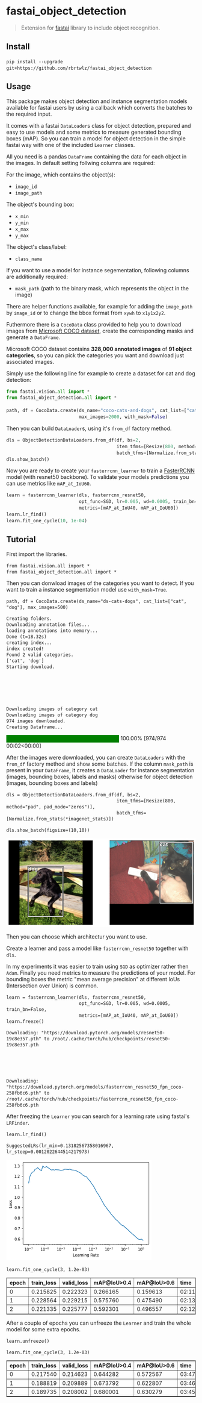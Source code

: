 # fastai_object_detection
> Extension for <a href='https://docs.fast.ai'>fastai</a> library to include object recognition.


## Install

`pip install --upgrade git+https://github.com/rbrtwlz/fastai_object_detection`

## Usage

This package makes object detection and instance segmentation models available for fastai users by using 
a callback which converts the batches to the required input. 

It comes with a fastai `DataLoader`s class for object detection, prepared and easy to use models and 
some metrics to measure generated bounding boxes (mAP). So you can train a model for object detection 
in the simple fastai way with one of the included `Learner` classes.


All you need is a pandas `DataFrame` containing the data for each object in the images. In default setting follwing columns are required:

For the image, which contains the object(s):

* `image_id`
* `image_path`

The object's bounding box:

* `x_min`
* `y_min`
* `x_max`
* `y_max`

The object's class/label:

* `class_name`

If you want to use a model for instance segementation, following columns are additionally required:

* `mask_path` (path to the binary mask, which represents the object in the image)

There are helper functions available, for example for adding the `image_path` by `image_id` or to change the bbox format from `xywh` to `x1y1x2y2`.

Futhermore there is a `CocoData` class provided to help you to download images from [Microsoft COCO dataset](https://cocodataset.org/#home), create the corresponding masks and generate a `DataFrame`.

Microsoft COCO dataset contains **328,000 annotated images** of **91 object categories**, so you can pick the categories you want and download just associated images.

Simply use the following line for example to create a dataset for cat and dog detection:



```python
from fastai.vision.all import *
from fastai_object_detection.all import *

path, df = CocoData.create(ds_name="coco-cats-and-dogs", cat_list=["cat", "dog"], 
                           max_images=2000, with_mask=False)
```

Then you can build `DataLoader`s, using it's `from_df` factory method.

```python
dls = ObjectDetectionDataLoaders.from_df(df, bs=2, 
                                         item_tfms=[Resize(800, method="pad", pad_mode="zeros")], 
                                         batch_tfms=[Normalize.from_stats(*imagenet_stats)])
dls.show_batch()
```

Now you are ready to create your `fasterrcnn_learner` to train a [FasterRCNN](https://arxiv.org/abs/1506.01497) model (with resnet50 backbone). To validate your models predictions you can use metrics like `mAP_at_IoU60`.

```python
learn = fasterrcnn_learner(dls, fasterrcnn_resnet50, 
                           opt_func=SGD, lr=0.005, wd=0.0005, train_bn=False,
                           metrics=[mAP_at_IoU40, mAP_at_IoU60])
learn.lr_find()
learn.fit_one_cycle(10, 1e-04)
```

## Tutorial


First import the libraries.

```
from fastai.vision.all import *
from fastai_object_detection.all import *
```

Then you can donwload images of the categories you want to detect. If you want to train a instance segmentation model use `with_mask=True`.

```
path, df = CocoData.create(ds_name="ds-cats-dogs", cat_list=["cat", "dog"], max_images=500)
```

    Creating folders.
    Downloading annotation files...
    loading annotations into memory...
    Done (t=18.32s)
    creating index...
    index created!
    Found 2 valid categories.
    ['cat', 'dog']
    Starting download.






    Downloading images of category cat
    Downloading images of category dog
    974 images downloaded.
    Creating Dataframe...




<div>
    <style>
        /* Turns off some styling */
        progress {
            /* gets rid of default border in Firefox and Opera. */
            border: none;
            /* Needs to be in here for Safari polyfill so background images work as expected. */
            background-size: auto;
        }
        .progress-bar-interrupted, .progress-bar-interrupted::-webkit-progress-bar {
            background: #F44336;
        }
    </style>
  <progress value='974' class='' max='974' style='width:300px; height:20px; vertical-align: middle;'></progress>
  100.00% [974/974 00:02<00:00]
</div>



After the images were downloaded, you can create `DataLoaders` with the `from_df` factory method and show some batches. If the column `mask_path` is present in your `DataFrame`, it creates a `DataLoader` for instance segmentation (images, bounding boxes, labels and masks) otherwise for object detection (images, bounding boxes and labels)

```
dls = ObjectDetectionDataLoaders.from_df(df, bs=2, 
                                         item_tfms=[Resize(800, method="pad", pad_mode="zeros")], 
                                         batch_tfms=[Normalize.from_stats(*imagenet_stats)])
```

```
dls.show_batch(figsize=(10,10))
```


![png](docs/images/output_17_0.png)


Then you can choose which architectur you want to use. 

Create a learner and pass a model like `fasterrcnn_resnet50` together with `dls`.

In my experiments it was easier to train using `SGD` as optimizer rather then `Adam`. Finally you need metrics to measure the predictions of your model. For bounding boxes the metric "mean average precision" at different IoUs (Intersection over Union) is common.

```
learn = fasterrcnn_learner(dls, fasterrcnn_resnet50, 
                           opt_func=SGD, lr=0.005, wd=0.0005, train_bn=False,
                           metrics=[mAP_at_IoU40, mAP_at_IoU60])
learn.freeze()
```

    Downloading: "https://download.pytorch.org/models/resnet50-19c8e357.pth" to /root/.cache/torch/hub/checkpoints/resnet50-19c8e357.pth


    


    Downloading: "https://download.pytorch.org/models/fasterrcnn_resnet50_fpn_coco-258fb6c6.pth" to /root/.cache/torch/hub/checkpoints/fasterrcnn_resnet50_fpn_coco-258fb6c6.pth


    


After freezing the `Learner` you can search for a learning rate using fastai's `LRFinder`.

```
learn.lr_find()
```








    SuggestedLRs(lr_min=0.13182567358016967, lr_steep=0.0012022644514217973)




![png](docs/images/output_21_2.png)


```
learn.fit_one_cycle(3, 1.2e-03)
```


<table border="1" class="dataframe">
  <thead>
    <tr style="text-align: left;">
      <th>epoch</th>
      <th>train_loss</th>
      <th>valid_loss</th>
      <th>mAP@IoU>0.4</th>
      <th>mAP@IoU>0.6</th>
      <th>time</th>
    </tr>
  </thead>
  <tbody>
    <tr>
      <td>0</td>
      <td>0.215825</td>
      <td>0.222323</td>
      <td>0.266165</td>
      <td>0.159613</td>
      <td>02:11</td>
    </tr>
    <tr>
      <td>1</td>
      <td>0.228564</td>
      <td>0.229215</td>
      <td>0.575760</td>
      <td>0.475490</td>
      <td>02:13</td>
    </tr>
    <tr>
      <td>2</td>
      <td>0.221335</td>
      <td>0.225777</td>
      <td>0.592301</td>
      <td>0.496557</td>
      <td>02:12</td>
    </tr>
  </tbody>
</table>


After a couple of epochs you can unfreeze the `Learner` and train the whole model for some extra epochs.

```
learn.unfreeze()
```

```
learn.fit_one_cycle(3, 1.2e-03)
```


<table border="1" class="dataframe">
  <thead>
    <tr style="text-align: left;">
      <th>epoch</th>
      <th>train_loss</th>
      <th>valid_loss</th>
      <th>mAP@IoU>0.4</th>
      <th>mAP@IoU>0.6</th>
      <th>time</th>
    </tr>
  </thead>
  <tbody>
    <tr>
      <td>0</td>
      <td>0.217540</td>
      <td>0.214623</td>
      <td>0.644282</td>
      <td>0.572567</td>
      <td>03:47</td>
    </tr>
    <tr>
      <td>1</td>
      <td>0.188819</td>
      <td>0.209889</td>
      <td>0.673792</td>
      <td>0.622807</td>
      <td>03:46</td>
    </tr>
    <tr>
      <td>2</td>
      <td>0.189735</td>
      <td>0.208002</td>
      <td>0.680001</td>
      <td>0.630279</td>
      <td>03:45</td>
    </tr>
  </tbody>
</table>

